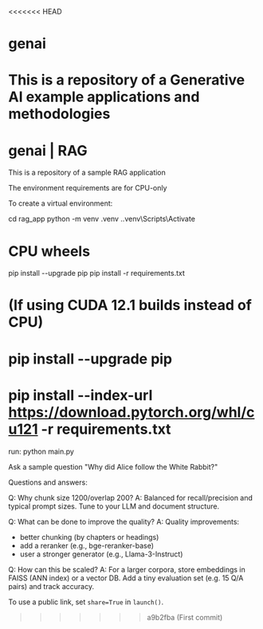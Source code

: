 <<<<<<< HEAD
# genai
This is a repository of a Generative AI example applications and methodologies
=======
# genai | RAG
This is a repository of a sample RAG application


The environment requirements are for CPU-only

To create a virtual environment:

cd rag_app
python -m venv .venv
.\.venv\Scripts\Activate

# CPU wheels
pip install --upgrade pip
pip install -r requirements.txt

# (If using CUDA 12.1 builds instead of CPU)
# pip install --upgrade pip
# pip install --index-url https://download.pytorch.org/whl/cu121 -r requirements.txt



run: 
python main.py

Ask a sample question "Why did Alice follow the White Rabbit?"



Questions and answers: 

Q: Why chunk size 1200/overlap 200? 
A: Balanced for recall/precision and typical prompt sizes. Tune to your LLM and document structure. 

Q: What can be done to improve the quality? 
A: Quality improvements: 
- better chunking (by chapters or headings)
- add a reranker (e.g., bge-reranker-base)
- user a stronger generator (e.g., Llama-3-Instruct)

Q: How can this be scaled? 
A: For a larger corpora, store embeddings in FAISS (ANN index) or a vector DB. Add a tiny evaluation set (e.g. 15 Q/A pairs) and track accuracy. 


To use a public link, set `share=True` in `launch()`.
>>>>>>> a9b2fba (First commit)
